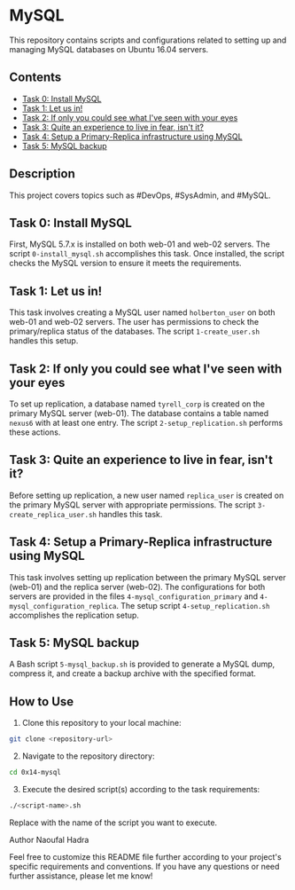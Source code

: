 # MySQL

This repository contains scripts and configurations related to setting up and managing MySQL databases on Ubuntu 16.04 servers.

## Contents

- [Task 0: Install MySQL](#task-0-install-mysql)
- [Task 1: Let us in!](#task-1-let-us-in)
- [Task 2: If only you could see what I've seen with your eyes](#task-2-if-only-you-could-see-what-ive-seen-with-your-eyes)
- [Task 3: Quite an experience to live in fear, isn't it?](#task-3-quite-an-experience-to-live-in-fear-isnt-it)
- [Task 4: Setup a Primary-Replica infrastructure using MySQL](#task-4-setup-a-primary-replica-infrastructure-using-mysql)
- [Task 5: MySQL backup](#task-5-mysql-backup)

## Description

This project covers topics such as #DevOps, #SysAdmin, and #MySQL.

## Task 0: Install MySQL

First, MySQL 5.7.x is installed on both web-01 and web-02 servers. The script `0-install_mysql.sh` accomplishes this task. Once installed, the script checks the MySQL version to ensure it meets the requirements.

## Task 1: Let us in!

This task involves creating a MySQL user named `holberton_user` on both web-01 and web-02 servers. The user has permissions to check the primary/replica status of the databases. The script `1-create_user.sh` handles this setup.

## Task 2: If only you could see what I've seen with your eyes

To set up replication, a database named `tyrell_corp` is created on the primary MySQL server (web-01). The database contains a table named `nexus6` with at least one entry. The script `2-setup_replication.sh` performs these actions.

## Task 3: Quite an experience to live in fear, isn't it?

Before setting up replication, a new user named `replica_user` is created on the primary MySQL server with appropriate permissions. The script `3-create_replica_user.sh` handles this task.

## Task 4: Setup a Primary-Replica infrastructure using MySQL

This task involves setting up replication between the primary MySQL server (web-01) and the replica server (web-02). The configurations for both servers are provided in the files `4-mysql_configuration_primary` and `4-mysql_configuration_replica`. The setup script `4-setup_replication.sh` accomplishes the replication setup.

## Task 5: MySQL backup

A Bash script `5-mysql_backup.sh` is provided to generate a MySQL dump, compress it, and create a backup archive with the specified format.

## How to Use

1. Clone this repository to your local machine:

```bash
git clone <repository-url>
```

2. Navigate to the repository directory:

```bash
cd 0x14-mysql
```

3. Execute the desired script(s) according to the task requirements:

```bash
./<script-name>.sh
```
Replace <script-name> with the name of the script you want to execute.

Author
Naoufal Hadra

Feel free to customize this README file further according to your project's specific requirements and conventions. If you have any questions or need further assistance, please let me know!
